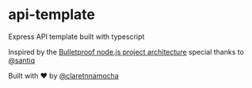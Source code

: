 # api-template

Express API template built with typescript

Inspired by the [Bulletproof node.js project architecture](https://dev.to/santypk4/bulletproof-node-js-project-architecture-4epf) special thanks to [@santiq](https://github.com/santiq)

Built with ❤️ by [@claretnnamocha](https://github.com/claretnnamocha)
